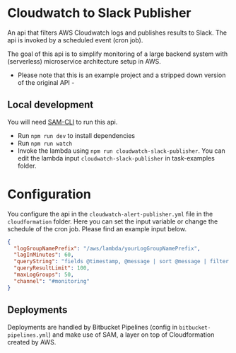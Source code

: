 # Cloudwatch to Slack Publisher

An api that filters AWS Cloudwatch logs and publishes results to Slack. The api is invoked by a scheduled event (cron job). 

The goal of this api is to simplify monitoring of a large backend system with (serverless) microservice architecture setup in AWS.

- Please note that this is an example project and a stripped down version of the original API -

## Local development
You will need [SAM-CLI](https://github.com/awslabs/aws-sam-cli) to run this api.

- Run `npm run dev` to install dependencies
- Run `npm run watch`
- Invoke the lambda using `npm run cloudwatch-slack-publisher`. You can edit the lambda input `cloudwatch-slack-publisher` in task-examples folder. 


# Configuration
  You configure the api in the `cloudwatch-alert-publisher.yml` file in the `cloudformation` folder. Here you can set the input variable or change the schedule of the cron job. Please find an example input below.


```json
{ 
  "logGroupNamePrefix": "/aws/lambda/yourLogGroupNamePrefix",
  "lagInMinutes": 60,
  "queryString": "fields @timestamp, @message | sort @message | filter @message like /Invoke Error|timed out|Main exception/",
  "queryResultLimit": 100,
  "maxLogGroups": 50,
  "channel": "#monitoring"
}
```
## Deployments
Deployments are handled by Bitbucket Pipelines (config in `bitbucket-pipelines.yml`) and make use of SAM, a layer on top of Cloudformation created by AWS.

